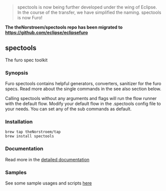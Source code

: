 > spectools is now being further developed under the wing of Eclipse. In the course of the transfer, we have simplified the naming. spectools is now Furo!

**The theNorstroem/spectools repo has been migrated to https://github.com/eclipse/eclipsefuro**

## spectools

The furo spec toolkit

### Synopsis

Furo spectools contains helpful generators, converters, sanitizer for the furo specs.
Read more about the single commands in the see also section below.

Calling spectools without any arguments and flags will run the flow runner with the default flow. 
Modify your default flow in the .spectools config file to your needs. You can set any of the sub commands as default.

### Installation
    brew tap theNorstroem/tap
    brew install spectools

### Documentation
Read more in the [detailed documentation](spectools.furo.pro)

### Samples
See some sample usages and scripts [here](./samples/readme.md)
